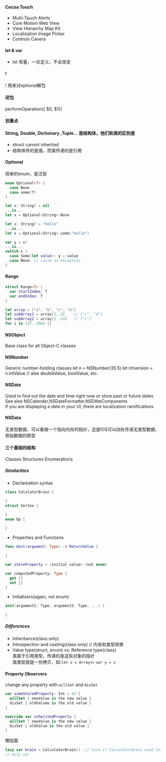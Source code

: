 #### Cocoa Touch
- Multi-Tpuch Alerts
- Core Motion Web View
- View Hierarchy Map Kit
- Localization Image Picker
- Controls Canera


#### let & var
- let 常量，一旦定义，不会改变


#### !
! 用来对optional解包


#### 闭包
performOperation({ $0, $1})


#### 划重点


#### String, Double, Dictionary ,Tuple... 是结构体，他们和类的区别是
- struct cannot inherited  
- 结构体传的是值，而类传递的是引用  

#### Optional
简单的enum，是泛型
```swift
enum Optional<T> {
  case None
  case some(T)
}

let x: String? = nil
...is...
let x = Optional<String>.None

let x: String? = "hello"
...is...
let x = Optional<String>.some("hello")

var y = x!
...is...
switch x {
  case Some(let value): y = value
  case None: // raise an exception
}
```

#### Range
```swift
struct Range<T> {
  var startIndex: T
  var endIndex: T
}
```
```swift
let array = ["a", "b", "c", "d"]
let subArray1 = array[2..3]    // ["c", "d"]
let subArray2 = array[2..<3]   // ["c"]
for i in [27..104] {}             
```

#### NSObject
Base class for all Object-C classes

#### NSNumber
Generic number-holding classes
let n = NSNumber(35.5)
let intversion = n.intValue // alse doubleValue, boolValue, etc.

#### NSDate
Used to find out the date and time right now or store past or future dates  
See alse NSCalender,NSDateFormatter,NSDAteComponents  
If you are displaying a date in your UI, there are localization ramifications

#### NSData
无类型数据，可以看做一个指向内存的指针，这是IOS可以四处传递无类型数据、原始数据的原型

#### 三个基础的结构
Classes  Structures  Enumerations
##### Similarities
- Declareation syntax  
```swift
class CalulatorBrain {

}
struct Vertex {

}
enum Op {

}
```
- Properties and Functions  
```swift
func doit(argument: Type) -> ReturnValue {

}

var storeProperty = <initial value> (not enum)

var computedProperty: Type {
  get {}
  set {}
}
```
- Initializers(again, not enum)
```swift
init(argument1: Type, argument2: Type, ...) {

}
```
##### Differences
- Inheritance(class only)  
- Introspection and casting(class only) // 内省和类型转换  
- Value type(struct, enum) vs. Reference type(class)   
  类属于引用类型，传递的是这些对象的指针  
  值类型就是一份拷贝，如:`let x = Array<>`  `var y = x`

#### Property Observers
change any property with `willSet` and `disSet`
```swift
var simeStoredProperty: Int = 42 {
  willSet { newValue is the new value }
  disSet { oldValuee is the old value }
}

override var inheritedProperty {
  willSet { newValue is the new value }
  disSet { oldValue is the old value }
}
```
懒加载
```swift
lazy var brain = CalculatorBrain()  // nice if CalculatorBrain used lots of resources
// only var
```
